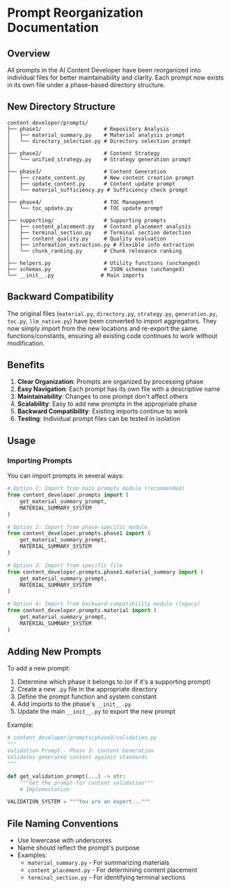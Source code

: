 # Prompt Reorganization Documentation

## Overview

All prompts in the AI Content Developer have been reorganized into individual files for better maintainability and clarity. Each prompt now exists in its own file under a phase-based directory structure.

## New Directory Structure

```
content_developer/prompts/
├── phase1/                    # Repository Analysis
│   ├── material_summary.py    # Material analysis prompt
│   └── directory_selection.py # Directory selection prompt
│
├── phase2/                    # Content Strategy
│   └── unified_strategy.py    # Strategy generation prompt
│
├── phase3/                    # Content Generation
│   ├── create_content.py      # New content creation prompt
│   ├── update_content.py      # Content update prompt
│   └── material_sufficiency.py # Sufficiency check prompt
│
├── phase4/                    # TOC Management
│   └── toc_update.py          # TOC update prompt
│
├── supporting/                # Supporting prompts
│   ├── content_placement.py   # Content placement analysis
│   ├── terminal_section.py    # Terminal section detection
│   ├── content_quality.py     # Quality evaluation
│   ├── information_extraction.py # Flexible info extraction
│   └── chunk_ranking.py       # Chunk relevance ranking
│
├── helpers.py                 # Utility functions (unchanged)
├── schemas.py                 # JSON schemas (unchanged)
└── __init__.py               # Main imports
```

## Backward Compatibility

The original files (`material.py`, `directory.py`, `strategy.py`, `generation.py`, `toc.py`, `llm_native.py`) have been converted to import aggregators. They now simply import from the new locations and re-export the same functions/constants, ensuring all existing code continues to work without modification.

## Benefits

1. **Clear Organization**: Prompts are organized by processing phase
2. **Easy Navigation**: Each prompt has its own file with a descriptive name
3. **Maintainability**: Changes to one prompt don't affect others
4. **Scalability**: Easy to add new prompts in the appropriate phase
5. **Backward Compatibility**: Existing imports continue to work
6. **Testing**: Individual prompt files can be tested in isolation

## Usage

### Importing Prompts

You can import prompts in several ways:

```python
# Option 1: Import from main prompts module (recommended)
from content_developer.prompts import (
    get_material_summary_prompt,
    MATERIAL_SUMMARY_SYSTEM
)

# Option 2: Import from phase-specific module
from content_developer.prompts.phase1 import (
    get_material_summary_prompt,
    MATERIAL_SUMMARY_SYSTEM
)

# Option 3: Import from specific file
from content_developer.prompts.phase1.material_summary import (
    get_material_summary_prompt,
    MATERIAL_SUMMARY_SYSTEM
)

# Option 4: Import from backward-compatibility module (legacy)
from content_developer.prompts.material import (
    get_material_summary_prompt,
    MATERIAL_SUMMARY_SYSTEM
)
```

## Adding New Prompts

To add a new prompt:

1. Determine which phase it belongs to (or if it's a supporting prompt)
2. Create a new `.py` file in the appropriate directory
3. Define the prompt function and system constant
4. Add imports to the phase's `__init__.py`
5. Update the main `__init__.py` to export the new prompt

Example:
```python
# content_developer/prompts/phase3/validation.py
"""
Validation Prompt - Phase 3: Content Generation
Validates generated content against standards
"""

def get_validation_prompt(...) -> str:
    """Get the prompt for content validation"""
    # Implementation

VALIDATION_SYSTEM = """You are an expert..."""
```

## File Naming Conventions

- Use lowercase with underscores
- Name should reflect the prompt's purpose
- Examples:
  - `material_summary.py` - For summarizing materials
  - `content_placement.py` - For determining content placement
  - `terminal_section.py` - For identifying terminal sections 